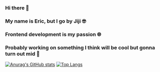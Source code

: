 ### Hi there 👋
### My name is Eric, but I go by Jiji 🤓
### Frontend development is my passion 🌐
### Probably working on something I think will be cool but gonna turn out mid 🤪

[![Anurag's GitHub stats](https://github-readme-stats.vercel.app/api?username=ericjiji3&show_icons=true&theme=transparent&rank_icon=github)](https://github.com/anuraghazra/github-readme-stats)
[![Top Langs](https://github-readme-stats.vercel.app/api/top-langs/?username=ericjiji3&theme=transparent)](https://github.com/anuraghazra/github-readme-stats)
<!--
**ericjiji3/ericjiji3** is a ✨ _special_ ✨ repository because its `README.md` (this file) appears on your GitHub profile.

Here are some ideas to get you started:

- 🔭 I’m currently working on ...
- 🌱 I’m currently learning ...
- 👯 I’m looking to collaborate on ...
- 🤔 I’m looking for help with ...
- 💬 Ask me about ...
- 📫 How to reach me: ...
- 😄 Pronouns: ...
- ⚡ Fun fact: ...
-->
